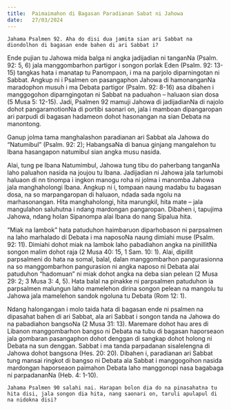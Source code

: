 ```yaml
---
title:  Paimaimahon di Bagasan Paradianan Sabat ni Jahowa
date:   27/03/2024
---
```


`Jahama Psalmen 92. Aha do disi dua jamita sian ari Sabbat na diondolhon di bagasan ende bahen di ari Sabbat i?`

Ende pujian tu Jahowa mida balga ni angka jadijadian ni tanganNa (Psalm. 92: 5, 6) jala manggombarhon partigor i songon porlak Eden (Psalm. 92: 13-15) tangkas hata i manatap tu Panompaon, i ma na parjolo diparningotan ni Sabbat. Angkup ni i Psalmen on pasangaphon Jahowa di hamonanganNa maradophon musuh i ma Debata partigor (Psalm. 92: 8-16) asa dibahen i manggogohon diparngingotan ni Sabbat na paduahon – haluaon sian dosa (5 Musa 5: 12-15). Jadi, Psalmen 92 mamuji Jahowa di jadijadianNa di najolo dohot pangaramotionNa di portibi saonari on, jala i mamboan dipangaropan ari parpudi di bagasan hadameon dohot hasonangan na sian Debata na manontong.

Ganup jolma tama manghalashon paradianan ari Sabbat ala Jahowa do “Natumibul” (Psalm. 92: 2); HabangsaNa di banua ginjang mangalehon tu Ibana hasangapon natumibul sian angka musu nasida.

Alai, tung pe Ibana Natumimbul, Jahowa tung tibu do paherbang tanganNa laho paluahon nasida na joujou tu Ibana. Jadijadian ni Jahowa jala tarlumobi haluaon di nn tinompa i ingkon manogu roha ni jolma i manomba Jahowa jala manghaholongi Ibana. Angkup ni i, tompaan naung madabu tu bagasan dosa, na so marpangaropan di haluaon, ndada sada ngolu na marhasonangan. Hita manghaholongi, hita marungkil, hita mate – jala mangulahon saluhutna i ndang mardongan pangaropan. Dibahen i, tapujima Jahowa, ndang holan Sipanompa alai Ibana do nang Sipalua hita.

“Miak na lambok” hata patuduhon haimbaruon diparhobason ni parpsalmen na laho marhalado di Debata i ma naposoNa naung dimiahi muse (Psalm. 92: 11). Dimiahi dohot miak na lambok laho pabadiahon angka na pinillitNa songon malim dohot raja (2 Musa 40: 15, 1 Sam. 10: 1). Alai, dipillit parpsalmeni do hata na somal, balal, dalan manggombarhon pangurasionna na so manggombarhon pangurasion ni angka naposo ni Debata alai patuduhon “hadomuan” ni miak dohot angka na deba sian pelean (2 Musa 29: 2; 3 Musa 3: 4, 5). Hata balal na pinakke ni parpsalmen patuduhon ia parpsalmen malungun laho mamelehon dirina songon pelean na mangolu tu Jahowa jala mamelehon sandok ngoluna tu Debata (Rom 12: 1).

Ndang halongangan i molo taida hata di bagasan ende ni psalmen na dipasahat bahen di ari Sabbat, ala ari Sabbat i songon tanda na Jahowa do na pabadiahon bangsoNa (2 Musa 31: 13). Maremare dohot hau ares di Libanon manggombarhon bangso ni Debata na tubu di bagasan haporseaon jala gombaran pasangaphon dohot denggan di sangkap dohot holong ni Debata na sun denggan. Sabbat i ma tanda parpadanan sisalelengna di Jahowa dohot bangsona (Hes. 20: 20). Dibahen i, paradianan ari Sabbat tung mansai ringkot di bangso ni Debata ala Sabbat i manggogoihon nasida mardongan haporseaon paimahon Debata laho manggonopi nasa bagabaga ni parpadananNa (Heb. 4: 1-10).

`Jahama Psalmen 90 salahi nai. Harapan bolon dia do na pinasahatna tu hita disi, jala songon dia hita, nang saonari on, taruli apulapul di na nidokna disi?`
